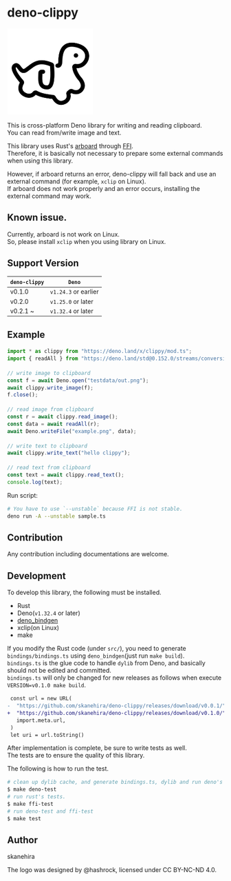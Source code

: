 # deno-clippy

<img src="./logo.svg" alt="deno-clippy logo" width="200" height="200" />

This is cross-platform Deno library for writing and reading clipboard.  
You can read from/write image and text.

This library uses Rust's [arboard](https://github.com/1Password/arboard) through [FFI](https://deno.land/manual@v1.24.3/runtime/ffi_api).  
Therefore, it is basically not necessary to prepare some external commands when using this library.

However, if arboard returns an error, deno-clippy will fall back and use an external command (for example, `xclip` on Linux).  
If arboard does not work properly and an error occurs, installing the external command may work.

## Known issue.
Currently, arboard is not work on Linux.  
So, please install `xclip` when you using library on Linux.

## Support Version

| `deno-clippy` | `Deno`               |
|---------------|----------------------|
| v0.1.0        | `v1.24.3` or earlier |
| v0.2.0        | `v1.25.0` or later   |
| v0.2.1 ~      | `v1.32.4` or later   |

## Example
```typescript
import * as clippy from "https://deno.land/x/clippy/mod.ts";
import { readAll } from "https://deno.land/std@0.152.0/streams/conversion.ts";

// write image to clipboard
const f = await Deno.open("testdata/out.png");
await clippy.write_image(f);
f.close();

// read image from clipboard
const r = await clippy.read_image();
const data = await readAll(r);
await Deno.writeFile("example.png", data);

// write text to clipboard
await clippy.write_text("hello clippy");

// read text from clipboard
const text = await clippy.read_text();
console.log(text);
```

Run script:

```sh
# You have to use `--unstable` because FFI is not stable.
deno run -A --unstable sample.ts
```

## Contribution
Any contribution including documentations are welcome.

## Development
To develop this library, the following must be installed.

- Rust
- Deno(`v1.32.4` or later)
- [deno_bindgen](https://github.com/denoland/deno_bindgen)
- xclip(on Linux)
- make

If you modify the Rust code (under `src/`), you need to generate `bindings/bindings.ts` using `deno_bindgen`(just run `make build`).  
`bindings.ts` is the glue code to handle `dylib` from Deno, and basically should not be edited and committed.  
`bindings.ts` will only be changed for new releases as follows when execute `VERSION=v0.1.0 make build`.  

```diff
 const url = new URL(
-  "https://github.com/skanehira/deno-clippy/releases/download/v0.0.1/",
+  "https://github.com/skanehira/deno-clippy/releases/download/v0.1.0/",
   import.meta.url,
 )
 let uri = url.toString()
```

After implementation is complete, be sure to write tests as well.  
The tests are to ensure the quality of this library.  

The following is how to run the test.

```sh
# clean up dylib cache, and generate bindings.ts, dylib and run deno's test.
$ make deno-test
# run rust's tests.
$ make ffi-test
# run deno-test and ffi-test
$ make test
```

## Author
skanehira

The logo was designed by @hashrock, licensed under CC BY-NC-ND 4.0.
